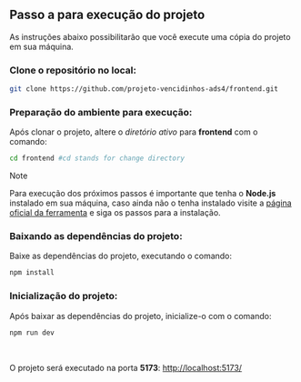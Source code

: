 
## Passo a para execução do projeto
As instruções abaixo possibilitarão que você execute uma cópia do projeto em sua máquina.
### Clone o repositório no local:
```bash
git clone https://github.com/projeto-vencidinhos-ads4/frontend.git
```
### Preparação do ambiente para execução:
Após clonar o projeto, altere o _diretório ativo_ para **frontend** com o comando:
```bash
cd frontend #cd stands for change directory
```

> [!NOTE]
> Para execução dos próximos passos é importante que tenha o **Node.js** instalado em sua máquina, caso ainda não o tenha instalado visite a [página oficial da ferramenta](https://nodejs.org/en/download/package-manager/current) e siga os passos para a instalação.

### Baixando as dependências do projeto:
Baixe as dependências do projeto, executando o comando: 
```bash
npm install
```

### Inicialização do projeto:
Após baixar as dependências do projeto, inicialize-o com o comando: 
```bash
npm run dev
```

</br>

O projeto será executado na porta **5173**: [http://localhost:5173/](http://localhost:5173/)